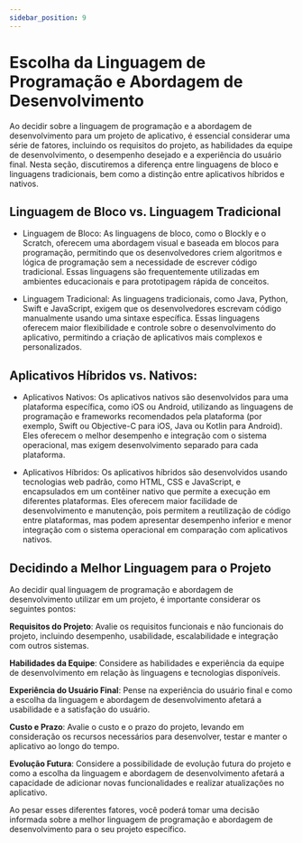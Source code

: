 ```yaml
---
sidebar_position: 9
---
```


# Escolha da Linguagem de Programação e Abordagem de Desenvolvimento

Ao decidir sobre a linguagem de programação e a abordagem de desenvolvimento
para um projeto de aplicativo, é essencial considerar uma série de fatores, incluindo os
requisitos do projeto, as habilidades da equipe de desenvolvimento, o desempenho 
desejado e a experiência do usuário final. Nesta seção, discutiremos a diferença entre
linguagens de bloco e linguagens tradicionais, bem como a distinção entre aplicativos
híbridos e nativos.


## Linguagem de Bloco vs. Linguagem Tradicional

- Linguagem de Bloco: As linguagens de bloco, como o Blockly e o Scratch, oferecem
uma abordagem visual e baseada em blocos para programação, permitindo que os
desenvolvedores criem algoritmos e lógica de programação sem a necessidade de
escrever código tradicional. Essas linguagens são frequentemente utilizadas em
ambientes educacionais e para prototipagem rápida de conceitos.

- Linguagem Tradicional: As linguagens tradicionais, como Java, Python, Swift e
JavaScript, exigem que os desenvolvedores escrevam código manualmente usando
uma sintaxe específica. Essas linguagens oferecem maior flexibilidade e controle
sobre o desenvolvimento do aplicativo, permitindo a criação de aplicativos mais
complexos e personalizados.


## Aplicativos Híbridos vs. Nativos:
- Aplicativos Nativos: Os aplicativos nativos são desenvolvidos para uma plataforma
específica, como iOS ou Android, utilizando as linguagens de programação e
frameworks recomendados pela plataforma (por exemplo, Swift ou Objective-C para
iOS, Java ou Kotlin para Android). Eles oferecem o melhor desempenho e integração
com o sistema operacional, mas exigem desenvolvimento separado para cada
plataforma.

- Aplicativos Híbridos: Os aplicativos híbridos são desenvolvidos usando tecnologias
web padrão, como HTML, CSS e JavaScript, e encapsulados em um contêiner nativo
que permite a execução em diferentes plataformas. Eles oferecem maior facilidade de
desenvolvimento e manutenção, pois permitem a reutilização de código entre
plataformas, mas podem apresentar desempenho inferior e menor integração com o
sistema operacional em comparação com aplicativos nativos.


## Decidindo a Melhor Linguagem para o Projeto

Ao decidir qual linguagem de programação e abordagem de desenvolvimento utilizar
em um projeto, é importante considerar os seguintes pontos:

**Requisitos do Projeto**: Avalie os requisitos funcionais e não funcionais do projeto,
incluindo desempenho, usabilidade, escalabilidade e integração com outros sistemas.

**Habilidades da Equipe**: Considere as habilidades e experiência da equipe de
desenvolvimento em relação às linguagens e tecnologias disponíveis.

**Experiência do Usuário Final**: Pense na experiência do usuário final e como a
escolha da linguagem e abordagem de desenvolvimento afetará a usabilidade e a
satisfação do usuário.

**Custo e Prazo**: Avalie o custo e o prazo do projeto, levando em consideração os
recursos necessários para desenvolver, testar e manter o aplicativo ao longo do
tempo.

**Evolução Futura**: Considere a possibilidade de evolução futura do projeto e como a
escolha da linguagem e abordagem de desenvolvimento afetará a capacidade de
adicionar novas funcionalidades e realizar atualizações no aplicativo.

Ao pesar esses diferentes fatores, você poderá tomar uma decisão informada sobre a
melhor linguagem de programação e abordagem de desenvolvimento para o seu
projeto específico.